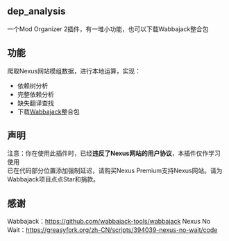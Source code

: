 ## dep_analysis

一个Mod Organizer 2插件，有一堆小功能，也可以下载Wabbajack整合包

## 功能
爬取Nexus网站模组数据，进行本地运算，实现：
- 依赖树分析
- 完整依赖分析
- 缺失翻译查找
- 下载[Wabbajack](https://github.com/wabbajack-tools/wabbajack)整合包

## 声明
注意：你在使用此插件时，已经**违反了Nexus网站的用户协议**，本插件仅作学习使用  
已在代码部分位置添加强制延迟，请购买Nexus Premium支持Nexus网站。请为Wabbajack项目点点Star和捐款。

## 感谢
Wabbajack：https://github.com/wabbajack-tools/wabbajack
Nexus No Wait：https://greasyfork.org/zh-CN/scripts/394039-nexus-no-wait/code